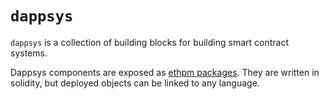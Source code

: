 `dappsys`
===

`dappsys` is a collection of building blocks for building smart contract systems.

Dappsys components are exposed as [ethpm packages](https://www.ethpm.com/). They are written in solidity, but deployed objects can be linked to any language.



